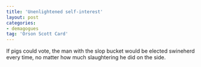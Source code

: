 ```yaml
---
title: 'Unenlightened self-interest'
layout: post
categories:
- demagogues
tag: 'Orson Scott Card'
---
```


If pigs could vote, the man with the slop bucket would be elected swineherd every time, no matter how much slaughtering he did on the side.